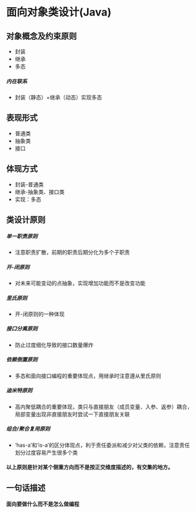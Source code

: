 # 面向对象类设计(Java)
## 对象概念及约束原则
- 封装
- 继承
- 多态
##### 内在联系
 - 封装（静态）+继承（动态）实现多态
## 表现形式
- 普通类
- 抽象类
- 接口
## 体现方式
- 封装-普通类
- 继承-抽象类、接口类
- 实现：多态
## 类设计原则
##### 单一职责原则
- 注意职责扩散，前期的职责后期分化为多个子职责
##### 开-闭原则
- 对未来可能变动的点抽象，实现增加功能而不是改变功能
##### 里氏原则
- 开-闭原则的一种体现
##### 接口分离原则
- 防止过度细化导致的接口数量爆炸
##### 依赖倒置原则
- 多态和面向接口编程的重要体现点，用继承时注意遵从里氏原则
##### 迪米特原则
- 高内聚低耦合的重要体现，类只与直接朋友（成员变量、入参、返参）耦合，局部变量出现非直接朋友时尝试一下直接朋友关联
##### 组合/聚合复用原则
- ‘has-a’和‘is-a’的区分体现点，利于责任委派和减少对父类的依赖，注意责任划分过度容易产生很多个类
#### 以上原则是针对某个侧重方向而不是按正交维度描述的，有交集的地方。
## 一句话描述
#### 面向要做什么而不是怎么做编程